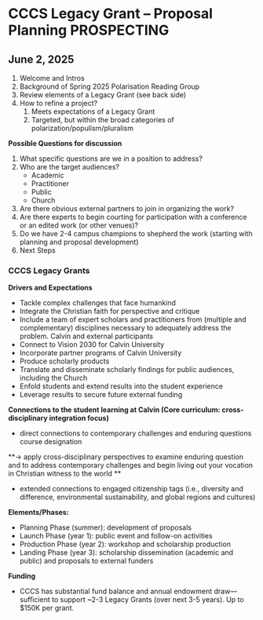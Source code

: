 # CCCS Legacy Grant – Proposal Planning PROSPECTING

## June 2, 2025
 
1. Welcome and Intros
2. Background of Spring 2025 Polarisation Reading Group
3. Review elements of a Legacy Grant (see back side)
4. How to refine a project?
   1. Meets expectations of a Legacy Grant
   2. Targeted, but within the broad categories of polarization/populism/pluralism
 
**Possible Questions for discussion**

1. What specific questions are we in a position to address?
2. Who are the target audiences?
    - Academic
    - Practitioner
    - Public
    - Church
3. Are there obvious external partners to join in organizing the work?
4. Are there experts to begin courting for participation with a conference or an edited work (or other venues)?
5. Do we have 2-4 campus champions to shepherd the work (starting with planning and proposal development)
6. Next Steps

### CCCS Legacy Grants
 
**Drivers and Expectations**

- Tackle complex challenges that face humankind
- Integrate the Christian faith for perspective and critique
- Include a team of expert scholars and practitioners from (multiple and complementary) disciplines necessary to adequately address the problem. Calvin and external participants
- Connect to Vision 2030 for Calvin University
- Incorporate partner programs of Calvin University
- Produce scholarly products
- Translate and disseminate scholarly findings for public audiences, including the Church
- Enfold students and extend results into the student experience
- Leverage results to secure future external funding
 
**Connections to the student learning at Calvin (Core curriculum: cross-disciplinary integration focus)**

- direct connections to contemporary challenges and enduring questions course designation 
 
**-> apply cross-disciplinary perspectives to examine enduring question and to address contemporary challenges and begin living out your vocation in Christian witness to the world
** 

- extended connections to engaged citizenship tags (i.e., diversity and difference, environmental sustainability, and global regions and cultures)
 
**Elements/Phases:**
 
- Planning Phase (summer): development of proposals
- Launch Phase (year 1): public event and follow-on activities
- Production Phase (year 2): workshop and scholarship production
- Landing Phase (year 3): scholarship dissemination (academic and public) and proposals to external funders
 
**Funding**

- CCCS has substantial fund balance and annual endowment draw—sufficient to support ~2-3 Legacy Grants (over next 3-5 years). Up to $150K per grant.